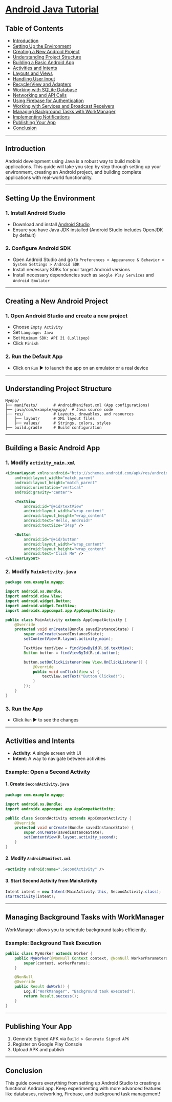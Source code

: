 # [Android Java Tutorial](https://github.com/potatoscript/android/wiki)

## Table of Contents
- [Introduction](#introduction)
- [Setting Up the Environment](#setting-up-the-environment)
- [Creating a New Android Project](#creating-a-new-android-project)
- [Understanding Project Structure](#understanding-project-structure)
- [Building a Basic Android App](#building-a-basic-android-app)
- [Activities and Intents](#activities-and-intents)
- [Layouts and Views](#layouts-and-views)
- [Handling User Input](#handling-user-input)
- [RecyclerView and Adapters](#recyclerview-and-adapters)
- [Working with SQLite Database](#working-with-sqlite-database)
- [Networking and API Calls](#networking-and-api-calls)
- [Using Firebase for Authentication](#using-firebase-for-authentication)
- [Working with Services and Broadcast Receivers](#working-with-services-and-broadcast-receivers)
- [Managing Background Tasks with WorkManager](#managing-background-tasks-with-workmanager)
- [Implementing Notifications](#implementing-notifications)
- [Publishing Your App](#publishing-your-app)
- [Conclusion](#conclusion)

---

## Introduction
Android development using Java is a robust way to build mobile applications. This guide will take you step by step through setting up your environment, creating an Android project, and building complete applications with real-world functionality.

---

## Setting Up the Environment
### 1. Install Android Studio
- Download and install [Android Studio](https://developer.android.com/studio)
- Ensure you have Java JDK installed (Android Studio includes OpenJDK by default)

### 2. Configure Android SDK
- Open Android Studio and go to `Preferences > Appearance & Behavior > System Settings > Android SDK`
- Install necessary SDKs for your target Android versions
- Install necessary dependencies such as `Google Play Services` and `Android Emulator`

---

## Creating a New Android Project
### 1. Open Android Studio and create a new project
- Choose `Empty Activity`
- Set `Language: Java`
- Set `Minimum SDK: API 21 (Lollipop)`
- Click `Finish`

### 2. Run the Default App
- Click on `Run` ▶ to launch the app on an emulator or a real device

---

## Understanding Project Structure
```
MyApp/
├── manifests/       # AndroidManifest.xml (App configurations)
├── java/com/example/myapp/  # Java source code
├── res/             # Layouts, drawables, and resources
│   ├── layout/      # XML layout files
│   ├── values/      # Strings, colors, styles
├── build.gradle     # Build configuration
```

---

## Building a Basic Android App
### 1. Modify `activity_main.xml`
```xml
<LinearLayout xmlns:android="http://schemas.android.com/apk/res/android"
    android:layout_width="match_parent"
    android:layout_height="match_parent"
    android:orientation="vertical"
    android:gravity="center">

    <TextView
        android:id="@+id/textView"
        android:layout_width="wrap_content"
        android:layout_height="wrap_content"
        android:text="Hello, Android!"
        android:textSize="24sp" />

    <Button
        android:id="@+id/button"
        android:layout_width="wrap_content"
        android:layout_height="wrap_content"
        android:text="Click Me" />
</LinearLayout>
```

### 2. Modify `MainActivity.java`
```java
package com.example.myapp;

import android.os.Bundle;
import android.view.View;
import android.widget.Button;
import android.widget.TextView;
import androidx.appcompat.app.AppCompatActivity;

public class MainActivity extends AppCompatActivity {
    @Override
    protected void onCreate(Bundle savedInstanceState) {
        super.onCreate(savedInstanceState);
        setContentView(R.layout.activity_main);

        TextView textView = findViewById(R.id.textView);
        Button button = findViewById(R.id.button);

        button.setOnClickListener(new View.OnClickListener() {
            @Override
            public void onClick(View v) {
                textView.setText("Button Clicked!");
            }
        });
    }
}
```

### 3. Run the App
- Click `Run` ▶ to see the changes

---

## Activities and Intents
- **Activity**: A single screen with UI
- **Intent**: A way to navigate between activities

### Example: Open a Second Activity
#### 1. Create `SecondActivity.java`
```java
package com.example.myapp;

import android.os.Bundle;
import androidx.appcompat.app.AppCompatActivity;

public class SecondActivity extends AppCompatActivity {
    @Override
    protected void onCreate(Bundle savedInstanceState) {
        super.onCreate(savedInstanceState);
        setContentView(R.layout.activity_second);
    }
}
```

#### 2. Modify `AndroidManifest.xml`
```xml
<activity android:name=".SecondActivity" />
```

#### 3. Start Second Activity from MainActivity
```java
Intent intent = new Intent(MainActivity.this, SecondActivity.class);
startActivity(intent);
```

---

## Managing Background Tasks with WorkManager
WorkManager allows you to schedule background tasks efficiently.

### Example: Background Task Execution
```java
public class MyWorker extends Worker {
    public MyWorker(@NonNull Context context, @NonNull WorkerParameters workerParams) {
        super(context, workerParams);
    }

    @NonNull
    @Override
    public Result doWork() {
        Log.d("WorkManager", "Background task executed");
        return Result.success();
    }
}
```

---

## Publishing Your App
1. Generate Signed APK via `Build > Generate Signed APK`
2. Register on Google Play Console
3. Upload APK and publish

---

## Conclusion
This guide covers everything from setting up Android Studio to creating a functional Android app. Keep experimenting with more advanced features like databases, networking, Firebase, and background task management!
